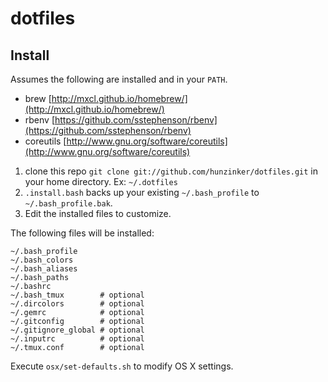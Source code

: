 dotfiles
========

## Install

Assumes the following are installed and in your `PATH`.

  - brew [http://mxcl.github.io/homebrew/](http://mxcl.github.io/homebrew/)
  - rbenv [https://github.com/sstephenson/rbenv](https://github.com/sstephenson/rbenv)
  - coreutils [http://www.gnu.org/software/coreutils](http://www.gnu.org/software/coreutils)

1. clone this repo `git clone git://github.com/hunzinker/dotfiles.git` in your home directory. Ex: `~/.dotfiles`
2. `.install.bash` backs up your existing `~/.bash_profile` to `~/.bash_profile.bak`.
3. Edit the installed files to customize.

The following files will be installed:

```
~/.bash_profile
~/.bash_colors
~/.bash_aliases
~/.bash_paths
~/.bashrc
~/.bash_tmux        # optional
~/.dircolors        # optional
~/.gemrc            # optional
~/.gitconfig        # optional
~/.gitignore_global # optional
~/.inputrc          # optional
~/.tmux.conf        # optional
```

Execute `osx/set-defaults.sh` to modify OS X settings.
